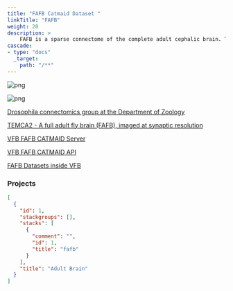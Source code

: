 ```yaml
---
title: "FAFB Catmaid Dataset "
linkTitle: "FAFB"
weight: 20
description: >
    FAFB is a sparse connectome of the complete adult cephalic brain. This group is working towards building the first dense synaptic-resolution connectome of an adult fly's central nervous system (brain and ventral nerve cord). This is part of an international collaboration with HHMI Janelia Research Campus in the US, the MRC LMB in Cambridge and the University of Oxford Centre for Neural Circuits and Behaviour, funded by the Wellcome. The electron microscopy volumes that underpin our neural reconstruction are generated at Janelia.
cascade:
- type: "docs"
  _target:
    path: "/**"
---
```



![png](https://www.zoo.cam.ac.uk/files/images/DClogo300words.png)


![png](https://www.zoo.cam.ac.uk/sites/www.zoo.cam.ac.uk/files/styles/leading/public/neurons_traced_3d_2018_annot_resized_0.png)


[Drosophila connectomics group at the Department of Zoology](https://www.zoo.cam.ac.uk/research/groups/connectomics)

[TEMCA2 - A full adult fly brain (FAFB), imaged at synaptic resolution](https://temca2data.org/)

[VFB FAFB CATMAID Server](https://fafb.catmaid.virtualflybrain.org/?pid=1&zp=65720&yp=160350.0517811483&xp=487737.6942783438&tool=tracingtool&sid0=1&s0=3.1999999999999993&help=true&layout=h(XY,%20%7B%20type:%20%22neuron-search%22,%20id:%20%22neuron-search-1%22,%20options:%20%7B%22annotation-name%22:%20%22Published%22%7D%7D,%200.6))

[VFB FAFB CATMAID API](https://fafb.catmaid.virtualflybrain.org/apis/)

[FAFB Datasets inside VFB](https://v2.virtualflybrain.org/org.geppetto.frontend/geppetto?q=VFB_00101567,AlignedDatasets)


### Projects

```json
[
  {
    "id": 1,
    "stackgroups": [],
    "stacks": [
      {
        "comment": "",
        "id": 1,
        "title": "fafb"
      }
    ],
    "title": "Adult Brain"
  }
]
```
